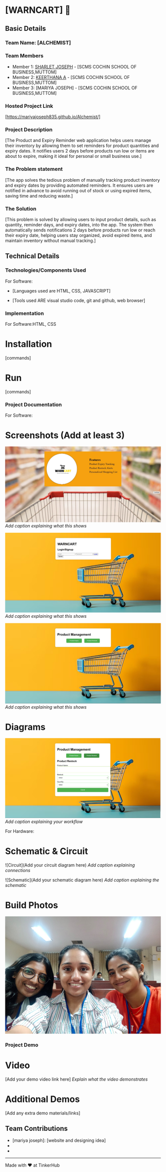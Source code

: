 # [WARNCART] 🎯


## Basic Details
### Team Name: [ALCHEMIST]


### Team Members
- Member 1: [SHARLET JOSEPH] - [SCMS COCHIN SCHOOL OF BUSINESS,MUTTOM]
- Member 2: [KEERTHANA A] - [SCMS COCHIN SCHOOL OF BUSINESS,MUTTOM]
- Member 3: [MARIYA JOSEPH] - [SCMS COCHIN SCHOOL OF BUSINESS,MUTTOM]

### Hosted Project Link
[https://mariyajoseph835.github.io/Alchemist/]

### Project Description
[The Product and Expiry Reminder web application helps users manage their inventory by allowing them to set reminders for product quantities and expiry dates. It notifies users 2 days before products run low or items are about to expire, making it ideal for personal or small business use.]

### The Problem statement
[The app solves the tedious problem of manually tracking product inventory and expiry dates by providing automated reminders. It ensures users are notified in advance to avoid running out of stock or using expired items, saving time and reducing waste.]

### The Solution
[This problem is solved by allowing users to input product details, such as quantity, reminder days, and expiry dates, into the app. The system then automatically sends notifications 2 days before products run low or reach their expiry date, helping users stay organized, avoid expired items, and maintain inventory without manual tracking.]

## Technical Details
### Technologies/Components Used
For Software:
- [Languages used are HTML, CSS, JAVASCRIPT]

- [Tools used ARE  visual studio code, git and github, web browser]


### Implementation
For Software:HTML, CSS
# Installation
[commands]

# Run
[commands]

### Project Documentation
For Software:

# Screenshots (Add at least 3)
![Screenshot1](1.jpg)
*Add caption explaining what this shows*

![Screenshot2](2.jpg)
*Add caption explaining what this shows*

![Screenshot3](3.jpg)
*Add caption explaining what this shows*

# Diagrams
![Workflow](4.jpg)
*Add caption explaining your workflow*

For Hardware:

# Schematic & Circuit
![Circuit](Add your circuit diagram here)
*Add caption explaining connections*

![Schematic](Add your schematic diagram here)
*Add caption explaining the schematic*

# Build Photos
![Team](ussss.jpg)



### Project Demo
# Video
[Add your demo video link here]
*Explain what the video demonstrates*

# Additional Demos
[Add any extra demo materials/links]

## Team Contributions
- [mariya joseph]: [website and designing idea]
- [sharlet joseph]: [developing]
- [keerthana a]: [documentation]

---
Made with ❤️ at TinkerHub
